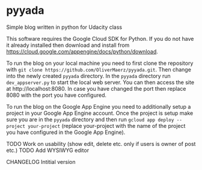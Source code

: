 # pyyada
Simple blog written in python for Udacity class

This software requires the Google Cloud SDK for Python. If you do not have it already installed then download and install from https://cloud.google.com/appengine/docs/python/download.

To run the blog on your local machine you need to first clone the repository with `git clone https://github.com/OliverMaerz/pyyada.git`. Then change into the newly created `pyyada` directory. In the `pyyada` directory run `dev_appserver.py` to start the local web server. You can then access the site at http://localhost:8080. In case you have changed the port then replace 8080 with the port you have configured. 

To run the blog on the Google App Engine you need to additionally setup a project in your Google App Engine account. Once the project is setup make sure you are in the  `pyyada` directory and then run `gcloud app deploy --project your-project` (replace your-project with the name of the project you have configured in the Google App Engine). 


TODO Work on usability (show edit, delete etc. only if users is owner of post etc.)
TODO Add WYSIWYG editor 

CHANGELOG
  Intitial version
  
